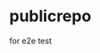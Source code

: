 # publicrepo
for e2e test


































































































































































































































































































































































